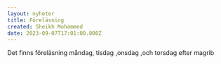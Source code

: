 ```yaml
---
layout: nyheter
title: Föreläsning
created: Sheikh Mohammed
date: 2023-09-07T17:01:00.000Z
---
```

Det finns föreläsning måndag, tisdag ,onsdag ,och torsdag
efter magrib
